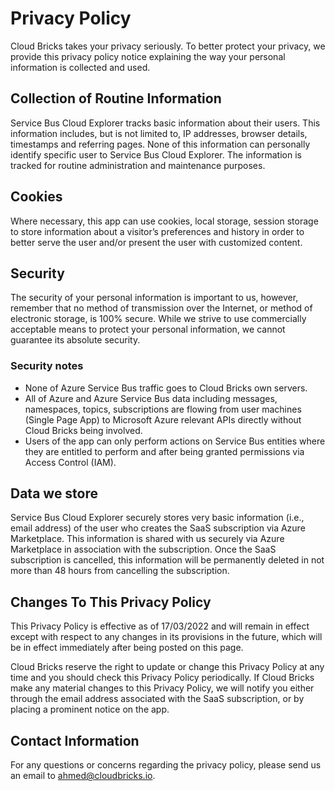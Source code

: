 # Privacy Policy

Cloud Bricks takes your privacy seriously. To better protect your privacy, we provide this privacy policy notice explaining the way your personal information is collected and used.


## Collection of Routine Information

Service Bus Cloud Explorer tracks basic information about their users. This information includes, but is not limited to, IP addresses, browser details, timestamps and referring pages. None of this information can personally identify specific user to Service Bus Cloud Explorer. The information is tracked for routine administration and maintenance purposes.


## Cookies

Where necessary, this app can use cookies, local storage, session storage to store information about a visitor’s preferences and history in order to better serve the user and/or present the user with customized content.


## Security

The security of your personal information is important to us, however, remember that no method of transmission over the Internet, or method of electronic storage, is 100% secure. While we strive to use commercially acceptable means to protect your personal information, we cannot guarantee its absolute security.

### Security notes
- None of Azure Service Bus traffic goes to Cloud Bricks own servers. 
- All of Azure and Azure Service Bus data including messages, namespaces, topics, subscriptions are flowing from user machines (Single Page App) to Microsoft Azure relevant APIs directly without Cloud Bricks being involved.
- Users of the app can only perform actions on Service Bus entities where they are entitled to perform and after being granted permissions via Access Control (IAM).

## Data we store

Service Bus Cloud Explorer securely stores very basic information (i.e., email address) of the user who creates the SaaS subscription via Azure Marketplace. This information is shared with us securely via Azure Marketplace in association with the subscription.
Once the SaaS subscription is cancelled, this information will be permanently deleted in not more than 48 hours from cancelling the subscription. 


## Changes To This Privacy Policy

This Privacy Policy is effective as of 17/03/2022 and will remain in effect except with respect to any changes in its provisions in the future, which will be in effect immediately after being posted on this page.

Cloud Bricks reserve the right to update or change this Privacy Policy at any time and you should check this Privacy Policy periodically. If Cloud Bricks make any material changes to this Privacy Policy, we will notify you either through the email address associated with the SaaS subscription, or by placing a prominent notice on the app.


## Contact Information

For any questions or concerns regarding the privacy policy, please send us an email to ahmed@cloudbricks.io.
